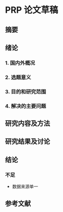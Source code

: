 # PRP 论文草稿



## 摘要



## 绪论

### 1. 国内外概况



### 2. 选题意义

### 3. 目的和研究范围

### 4. 解决的主要问题







## 研究内容及方法



## 研究结果及讨论



## 结论

### 不足

- 数据来源单一



## 参考文献

